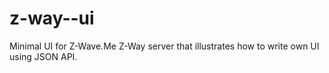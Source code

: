 z-way--ui
=============

Minimal UI for Z-Wave.Me Z-Way server that illustrates how to write own UI using JSON API.